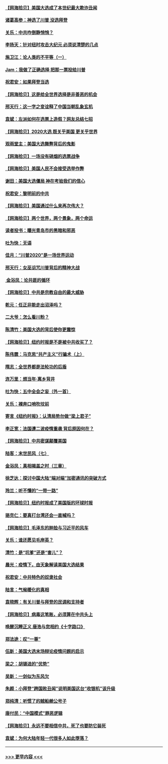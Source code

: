 #### [【网海拾贝】美国大选成了本世纪最大欺诈丑闻](../pages/nsc993/n12538029.md?t=11102202) 
#### [诸葛高参：神选了川普 没选拜登](../pages/nsc993/n12537664.md?t=11102202) 
#### [关乐：中共咋倒静悄悄？](../pages/nsc993/n12537615.md?t=11102202) 
#### [李扬天：针对纽时攻击大纪元 必须说清楚的几点](../pages/nsc993/n12536001.md?t=11102202) 
#### [施卫江：论人类的不平等（一）](../pages/nsc993/n12535700.md?t=11102202) 
#### [Jam：我做了正确选择 把那一票投给川普](../pages/nsc993/n12535743.md?t=11102202) 
#### [祝君安：如果拜登当选](../pages/nsc993/n12535726.md?t=11102202) 
#### [【网海拾贝】这是给全世界选择是非善恶的机会](../pages/nsc993/n12535061.md?t=11102202) 
#### [邢天行：这一字之变诠释了中国当朝乱象玄机](../pages/nsc993/n12533446.md?t=11102202) 
#### [袁斌：左派如何在选票上造假？网友总结七招](../pages/nsc993/n12533180.md?t=11102202) 
#### [【网海拾贝】2020大选 既关乎美国 更关乎世界](../pages/nsc993/n12533161.md?t=11102202) 
#### [观雨堂主：美国大选舞弊背后的鬼影](../pages/nsc993/n12533153.md?t=11102202) 
#### [【网海拾贝】一场没有硝烟的选票战争](../pages/nsc993/n12531883.md?t=11102202) 
#### [【网海拾贝】美国人民不会接受选举作弊](../pages/nsc993/n12528850.md?t=11102202) 
#### [谢田：美国大选僵局 神在考验我们的信心](../pages/nsc993/n12527932.md?t=11102202) 
#### [祝君安：黎明前的中共](../pages/nsc993/n12524071.md?t=11102202) 
#### [【网海拾贝】美国通过什么来再次伟大？](../pages/nsc993/n12523844.md?t=11102202) 
#### [【网海拾贝】两个世界，两个景象，两个命运](../pages/nsc993/n12521419.md?t=11102202) 
#### [读者投书：曝光青岛市的黑暗和邪恶](../pages/nsc993/n12520988.md?t=11102202) 
#### [吐为快：无语](../pages/nsc993/n12518588.md?t=11102202) 
#### [佳月：“川普2020”是一场世界运动](../pages/nsc993/n12518581.md?t=11102202) 
#### [邢天行：女巫诅咒川普背后的精神大战](../pages/nsc993/n12517257.md?t=11102202) 
#### [ 金浴凤：论共匪的循环](../pages/nsc993/n12517133.md?t=11102202) 
#### [【网海拾贝】中共是宗教自由的最大威胁](../pages/nsc993/n12516879.md?t=11102202) 
#### [乾元：任正非能走出沼泽吗？](../pages/nsc993/n12515831.md?t=11102202) 
#### [二大爷：怎么看川粉？](../pages/nsc993/n12515820.md?t=11102202) 
#### [陈清竹：美国大选的背后使你更震惊](../pages/nsc993/n12515589.md?t=11102202) 
#### [【网海拾贝】纽约时报是不是被中共收买了？](../pages/nsc993/n12515122.md?t=11102202) 
#### [陈伟霆：马克思“共产主义”行骗术（上）](../pages/nsc993/n12510217.md?t=11102202) 
#### [隋志：全世界都是法轮功的后盾](../pages/nsc993/n12510636.md?t=11102202) 
#### [连万里：想当年‧离乡背井](../pages/nsc993/n12510623.md?t=11102202) 
#### [吐为快：五中全会之妄（外一首）](../pages/nsc993/n12510470.md?t=11102202) 
#### [关乐：裸奔口哨吹坟前](../pages/nsc993/n12510403.md?t=11102202) 
#### [寄言《纽约时报》：认清局势勿做“梁上君子”](../pages/nsc993/n12510042.md?t=11102202) 
#### [李正宽：法国遭二波疫情重袭 背后原因何在？](../pages/nsc993/n12509971.md?t=11102202) 
#### [【网海拾贝】中共密谋颠覆美国](../pages/nsc993/n12509816.md?t=11102202) 
#### [陆客：末世民风（七）](../pages/nsc993/n12507822.md?t=11102202) 
#### [金浴凤：真相揭盖之时（三章）](../pages/nsc993/n12507804.md?t=11102202) 
#### [徐芝达：探讨中国大陆“端对端”加密通讯的突破方式](../pages/nsc993/n12507682.md?t=11102202) 
#### [玲兰：听不懂的“一带一路”](../pages/nsc993/n12507669.md?t=11102202) 
#### [【网海拾贝】纽约时报成了美国版的环球时报](../pages/nsc993/n12507053.md?t=11102202) 
#### [骆克仁：要真打台湾还会一直喊吗？](../pages/nsc993/n12506843.md?t=11102202) 
#### [【网海拾贝】毛泽东的肿脸与习近平的风车](../pages/nsc993/n12504537.md?t=11102202) 
#### [关乐：谁还愿见毛岸英？](../pages/nsc993/n12503866.md?t=11102202) 
#### [清竹：是“坑爹”还是“害儿”？](../pages/nsc993/n12503034.md?t=11102202) 
#### [晨光：疫情下，由天象解读美国大选结果](../pages/nsc993/n12502536.md?t=11102202) 
#### [祝君安：中共特色的奴隶社会](../pages/nsc993/n12501529.md?t=11102202) 
#### [陆言：气候暖化的真相](../pages/nsc993/n12501183.md?t=11102202) 
#### [袁晓辉：有关川普与拜登的民调和支持者](../pages/nsc993/n12500433.md?t=11102202) 
#### [【网海拾贝】病毒这笔账，必须算在中共头上](../pages/nsc993/n12500320.md?t=11102202) 
#### [唤醒沉睡正义 唐浩与您相约《十字路口》](../pages/nsc993/n12497980.md?t=11102202) 
#### [郑法途：叹“一尊”](../pages/nsc993/n12498837.md?t=11102202) 
#### [伍新：美国大选末场辩论疫情问题的启示](../pages/nsc993/n12498829.md?t=11102202) 
#### [梁之：胡锡进的“优势”](../pages/nsc993/n12498780.md?t=11102202) 
#### [吴新：一剑似为东风欠](../pages/nsc993/n12498772.md?t=11102202) 
#### [朱颜：小拜登“跨国败丑闻”说明美国这台“收银机”该升级](../pages/nsc993/n12498731.md?t=11102202) 
#### [郑纯清：听惯了的贼船艄公号子](../pages/nsc993/n12498721.md?t=11102202) 
#### [唐付民：“中国模式”罪恶逻辑](../pages/nsc993/n12498310.md?t=11102202) 
#### [【网海拾贝】永远不要相信中共，死了也要防它装死](../pages/nsc993/n12498162.md?t=11102202) 
#### [袁斌：为何大陆年轻一代很多人如此堕落？](../pages/nsc993/n12495696.md?t=11102202) 

----
#### [ >>> 更早内容 <<< ](../indexes/nsc993-earlier.md)

